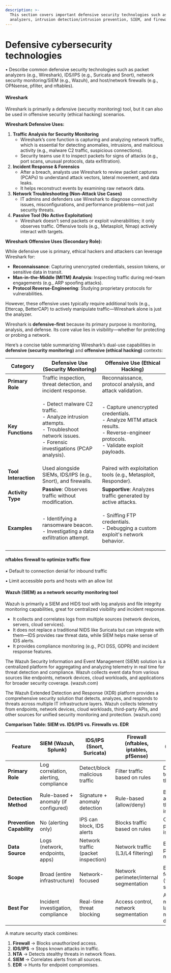 ```yaml
---
description: >-
  This section covers important defensive security technologies such as packet
  analyzers, intrusion detection/intrusion prevention, SIEM, and firewalls
---
```


# Defensive cybersecurity technologies

• Describe common defensive security technologies such as packet analyzers (e.g., Wireshark), IDS/IPS (e.g., Suricata and Snort), network security monitoring/SIEM (e.g., Wazuh), and host/network firewalls (e.g., OPNsense, pfilter, and nftables).

#### Wireshark

Wireshark is primarily a defensive (security monitoring) tool, but it can also be used in offensive security (ethical hacking) scenarios.

**Wireshark Defensive Uses:**

1. **Traffic Analysis for Security Monitoring**
   * Wireshark’s core function is capturing and analyzing network traffic, which is essential for detecting anomalies, intrusions, and malicious activity (e.g., malware C2 traffic, suspicious connections).
   * Security teams use it to inspect packets for signs of attacks (e.g., port scans, unusual protocols, data exfiltration).
2. **Incident Response & Forensics**
   * After a breach, analysts use Wireshark to review packet captures (PCAPs) to understand attack vectors, lateral movement, and data leaks.
   * It helps reconstruct events by examining raw network data.
3. **Network Troubleshooting (Non-Attack Use Cases)**
   * IT admins and defenders use Wireshark to diagnose connectivity issues, misconfigurations, and performance problems—not just security threats.
4. **Passive Tool (No Active Exploitation)**
   * Wireshark doesn’t send packets or exploit vulnerabilities; it only observes traffic. Offensive tools (e.g., Metasploit, Nmap) actively interact with targets.

**Wireshark Offensive Uses (Secondary Role):**

While defensive use is primary, ethical hackers and attackers can leverage Wireshark for:

* **Reconnaissance**: Capturing unencrypted credentials, session tokens, or sensitive data in transit.
* **Man-in-the-Middle (MITM) Analysis**: Inspecting traffic during red-team engagements (e.g., ARP spoofing attacks).
* **Protocol Reverse-Engineering**: Studying proprietary protocols for vulnerabilities.

However, these offensive uses typically require additional tools (e.g., Ettercap, BetterCAP) to actively manipulate traffic—Wireshark alone is just the analyzer.

Wireshark is **defensive-first** because its primary purpose is monitoring, analysis, and defense. Its core value lies in visibility—whether for protecting or probing a network.

Here’s a concise table summarizing Wireshark’s dual-use capabilities in **defensive (security monitoring)** and **offensive (ethical hacking)** contexts:

| **Category**         | **Defensive Use (Security Monitoring)**                                                                                                              | **Offensive Use (Ethical Hacking)**                                                                                                          |
| -------------------- | ---------------------------------------------------------------------------------------------------------------------------------------------------- | -------------------------------------------------------------------------------------------------------------------------------------------- |
| **Primary Role**     | Traffic inspection, threat detection, and incident response.                                                                                         | Reconnaissance, protocol analysis, and attack validation.                                                                                    |
| **Key Functions**    | <p>- Detect malware C2 traffic.<br>- Analyze intrusion attempts.<br>- Troubleshoot network issues.<br>- Forensic investigations (PCAP analysis).</p> | <p>- Capture unencrypted credentials.<br>- Analyze MITM attack results.<br>- Reverse-engineer protocols.<br>- Validate exploit payloads.</p> |
| **Tool Interaction** | Used alongside SIEMs, IDS/IPS (e.g., Snort), and firewalls.                                                                                          | Paired with exploitation tools (e.g., Metasploit, Responder).                                                                                |
| **Activity Type**    | **Passive**: Observes traffic without modification.                                                                                                  | **Supportive**: Analyzes traffic generated by active attacks.                                                                                |
| **Examples**         | <p>- Identifying a ransomware beacon.<br>- Investigating a data exfiltration attempt.</p>                                                            | <p>- Sniffing FTP credentials.<br>- Debugging a custom exploit's network behavior.</p>                                                       |

#### nftables firewall to optimize traffic flow

• Default to connection denial for inbound traffic

• Limit accessible ports and hosts with an allow list

#### Wazuh (SIEM) as a network security monitoring tool

Wazuh is primarily a SIEM and HIDS tool with log analysis and file integrity monitoring capabilities, great for centralized visibility and incident response.

* It collects and correlates logs from multiple sources (network devices, servers, cloud services).
* It does not replace a traditional NIDS like Suricata but can integrate with them—IDS provides raw threat data, while SIEM helps make sense of IDS alerts.
* It provides compliance monitoring (e.g., PCI DSS, GDPR) and incident response features.

The Wazuh Security Information and Event Management (SIEM) solution is a centralized platform for aggregating and analyzing telemetry in real time for threat detection and compliance. Wazuh collects event data from various sources like endpoints, network devices, cloud workloads, and applications for broader security coverage. (wazuh.com)

The Wazuh Extended Detection and Response (XDR) platform provides a comprehensive security solution that detects, analyzes, and responds to threats across multiple IT infrastructure layers. Wazuh collects telemetry from endpoints, network devices, cloud workloads, third-party APIs, and other sources for unified security monitoring and protection. (wazuh.com)

**Comparison Table: SIEM vs. IDS/IPS vs. Firewalls vs. EDR**

| Feature                   | **SIEM (Wazuh, Splunk)**              | **IDS/IPS (Snort, Suricata)**       | **Firewall (nftables, iptables, pfSense)** | **EDR (CrowdStrike, Wazuh EDR)**             |
| ------------------------- | ------------------------------------- | ----------------------------------- | ------------------------------------------ | -------------------------------------------- |
| **Primary Role**          | Log correlation, alerting, compliance | Detect/block malicious traffic      | Filter traffic based on rules              | Detect/respond to endpoint threats           |
| **Detection Method**      | Rule-based + anomaly (if configured)  | Signature + anomaly detection       | Rule-based (allow/deny)                    | Behavioral analysis + threat intelligence    |
| **Prevention Capability** | No (alerting only)                    | IPS can block, IDS alerts           | Blocks traffic based on rules              | Can block processes, isolate hosts           |
| **Data Source**           | Logs (network, endpoints, apps)       | Network traffic (packet inspection) | Network traffic (L3/L4 filtering)          | Endpoint processes, memory, files            |
| **Scope**                 | Broad (entire infrastructure)         | Network-focused                     | Network perimeter/internal segmentation    | Endpoint-focused (workstations, servers)     |
| **Best For**              | Incident investigation, compliance    | Real-time threat blocking           | Access control, network segmentation       | Advanced malware, lateral movement detection |

A mature security stack combines:

1. **Firewall** → Blocks unauthorized access.
2. **IDS/IPS** → Stops known attacks in traffic.
3. **NTA** → Detects stealthy threats in network flows.
4. **SIEM** → Correlates alerts from all sources.
5. **EDR** → Hunts for endpoint compromises.
